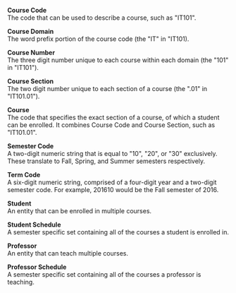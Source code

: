 **Course Code**  
    The code that can be used to describe a course, such as "IT101".
    
**Course Domain**  
    The word prefix portion of the course code (the "IT" in "IT101).
    
**Course Number**  
    The three digit number unique to each course within each domain (the "101" in "IT101").

**Course Section**  
    The two digit number unique to each section of a course (the ".01" in "IT101.01").
    
**Course**  
    The code that specifies the exact section of a course, of which a student can be enrolled. It combines Course Code and Course Section, such as "IT101.01".
    
**Semester Code**  
    A two-digit numeric string that is equal to "10", "20", or "30" exclusively. These translate to Fall, Spring, and Summer semesters respectively.

**Term Code**  
    A six-digit numeric string, comprised of a four-digit year and a two-digit semester code. For example, 201610 would be the Fall semester of 2016.
    
**Student**  
    An entity that can be enrolled in multiple courses.

**Student Schedule**  
    A semester specific set containing all of the courses a student is enrolled in. 

**Professor**  
    An entity that can teach multiple courses.

**Professor Schedule**  
    A semester specific set containing all of the courses a professor is teaching. 
